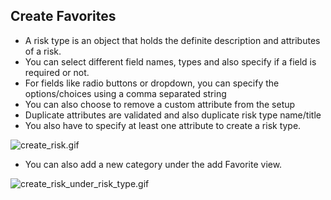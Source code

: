 ## Create Favorites

* A risk type is an object that holds the definite description and attributes of a risk. 
* You can select different field names, types and also specify if a field is required or not.
* For fields like radio buttons or dropdown, you can specify the options/choices using a comma separated string
* You can also choose to remove a custom attribute from the setup
* Duplicate attributes are validated and also duplicate risk type name/title
* You also have to specify at least one attribute to create a risk type.

![create_risk.gif](https://s3.gifyu.com/images/create_risk.gif)

* You can also add a new category under the add Favorite view.

![create_risk_under_risk_type.gif](https://s3.gifyu.com/images/create_risk_under_risk_type.gif)